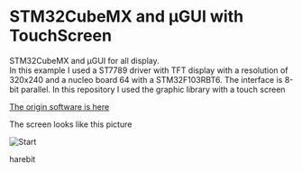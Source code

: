 # STM32CubeMX and µGUI with TouchScreen

STM32CubeMX and µGUI for all display.  
In this example I used a ST7789 driver with TFT display with a resolution of 320x240
and a nucleo board 64 with a STM32F103RBT6.
The interface is 8-bit parallel.
In this repository I used the graphic library with a touch screen

[The origin software is here](http://embeddedlightning.com/ugui/)

The screen looks like this picture

![Start](doc/Start.JPG)

harebit
